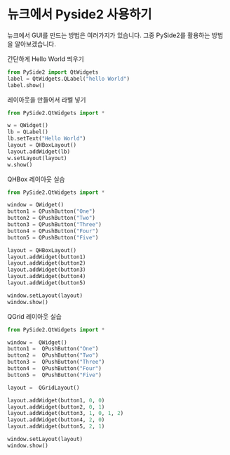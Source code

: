 # 뉴크에서 Pyside2 사용하기

뉴크에서 GUI를 만드는 방법은 여러가지가 있습니다.
그중 PySide2를 활용하는 방법을 알아보겠습니다.

간단하게 Hello World 띄우기
```python
from PySide2 import QtWidgets
label = QtWidgets.QLabel("hello World")
label.show()
```

레이아웃을 만들어서 라벨 넣기
```python
from PySide2.QtWidgets import *

w = QWidget()
lb = QLabel()
lb.setText("Hello World")
layout = QHBoxLayout()
layout.addWidget(lb)
w.setLayout(layout)
w.show()
```

QHBox 레이아웃 실습
```python
from PySide2.QtWidgets import *

window = QWidget()
button1 = QPushButton("One")
button2 = QPushButton("Two")
button3 = QPushButton("Three")
button4 = QPushButton("Four")
button5 = QPushButton("Five")

layout = QHBoxLayout()
layout.addWidget(button1)
layout.addWidget(button2)
layout.addWidget(button3)
layout.addWidget(button4)
layout.addWidget(button5)

window.setLayout(layout)
window.show()
```

QGrid 레이아웃 실습
```python
from PySide2.QtWidgets import *

window =  QWidget()
button1 =  QPushButton("One")
button2 =  QPushButton("Two")
button3 =  QPushButton("Three")
button4 =  QPushButton("Four")
button5 =  QPushButton("Five")

layout =  QGridLayout()

layout.addWidget(button1, 0, 0)
layout.addWidget(button2, 0, 1)
layout.addWidget(button3, 1, 0, 1, 2)
layout.addWidget(button4, 2, 0)
layout.addWidget(button5, 2, 1)

window.setLayout(layout)
window.show()
```